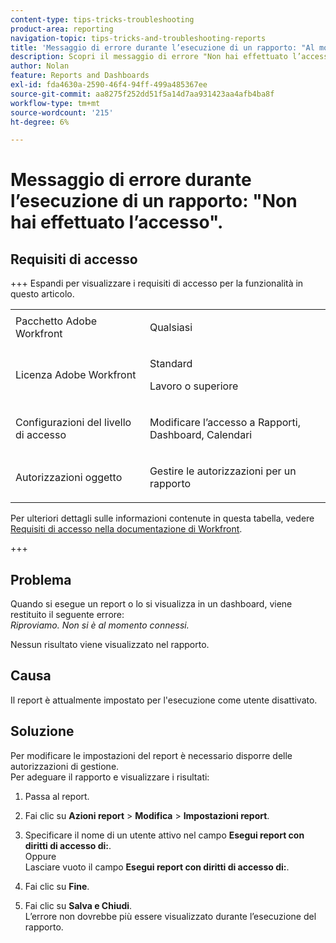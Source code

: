```yaml
---
content-type: tips-tricks-troubleshooting
product-area: reporting
navigation-topic: tips-tricks-and-troubleshooting-reports
title: 'Messaggio di errore durante l’esecuzione di un rapporto: "Al momento non hai effettuato l’accesso".'
description: Scopri il messaggio di errore "Non hai effettuato l’accesso".
author: Nolan
feature: Reports and Dashboards
exl-id: fda4630a-2590-46f4-94ff-499a485367ee
source-git-commit: aa8275f252dd51f5a14d7aa931423aa4afb4ba8f
workflow-type: tm+mt
source-wordcount: '215'
ht-degree: 6%

---
```


# Messaggio di errore durante l’esecuzione di un rapporto: &quot;Non hai effettuato l’accesso&quot;.

## Requisiti di accesso

+++ Espandi per visualizzare i requisiti di accesso per la funzionalità in questo articolo.

<table style="table-layout:auto"> 
 <col> 
 <col> 
 <tbody> 
  <tr> 
   <td role="rowheader">Pacchetto Adobe Workfront</td> 
   <td> <p>Qualsiasi</p> </td> 
  </tr> 
  <tr> 
   <td role="rowheader">Licenza Adobe Workfront</td> 
   <td> 
     <p>Standard</p>
     <p>Lavoro o superiore</p>
   </td> 
  </tr> 
  <tr> 
   <td role="rowheader">Configurazioni del livello di accesso</td> 
   <td> <p>Modificare l’accesso a Rapporti, Dashboard, Calendari</p> </td> 
  </tr> 
  <tr> 
   <td role="rowheader">Autorizzazioni oggetto</td> 
   <td> <p>Gestire le autorizzazioni per un rapporto</p> </td> 
  </tr> 
 </tbody> 
</table>

Per ulteriori dettagli sulle informazioni contenute in questa tabella, vedere [Requisiti di accesso nella documentazione di Workfront](/help/quicksilver/administration-and-setup/add-users/access-levels-and-object-permissions/access-level-requirements-in-documentation.md).

+++


## Problema

Quando si esegue un report o lo si visualizza in un dashboard, viene restituito il seguente errore:\
*Riproviamo. Non si è al momento connessi.*

Nessun risultato viene visualizzato nel rapporto.

## Causa

Il report è attualmente impostato per l&#39;esecuzione come utente disattivato.

## Soluzione

Per modificare le impostazioni del report è necessario disporre delle autorizzazioni di gestione.\
Per adeguare il rapporto e visualizzare i risultati:

1. Passa al report.
1. Fai clic su **Azioni report** > **Modifica** > **Impostazioni report**.

1. Specificare il nome di un utente attivo nel campo **Esegui report con diritti di accesso di:**.\
   Oppure\
   Lasciare vuoto il campo **Esegui report con diritti di accesso di:**.

1. Fai clic su **Fine**.
1. Fai clic su **Salva e Chiudi**.\
   L’errore non dovrebbe più essere visualizzato durante l’esecuzione del rapporto.

